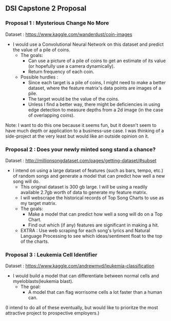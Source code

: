 ## DSI Capstone 2 Proposal

### Proposal 1 : Mysterious Change No More

Dataset : https://www.kaggle.com/wanderdust/coin-images

* I would use a Convolutional Neural Network on this dataset and predict the value of a pile of coins. 
  * The goals:
    * Can use a picture of a pile of coins to get an estimate of its value (or hopefully use a camera dynamically).
    * Return frequency of each coin. 
  * Possible hurdles : 
    * Since each target is a pile of coins, I might need to make a better dataset, where the feature matrix's data points are images of a pile. 
    * The target would be the value of the coins. 
    * Unless I find a better way, there might be deficiencies in using edge detection to measure depths from a 2d image (in the case of overlapping coins).               
   
Note: I want to do this one because it seems fun, but it doesn't seem to have much depth or application to a business-use case. I was thinking of a side-project
      at the very least but would like an outside opinion on it.

### Proposal 2 : Does your newly minted song stand a chance?

Dataset : http://millionsongdataset.com/pages/getting-dataset/#subset

* I intend on using a large dataset of features (such as bars, tempo, etc.) of random songs and generate a model that can predict how well a new song will do.
  * This original dataset is 300 gb large. I will be using a readily available 2.7gb worth of data to generate my feature matrix. 
  * I will webscrape the historical records of Top Song Charts to use as my target matrix. 
  * The goals: 
    * Make a model that can predict how well a song will do on a Top Chart. 
    * Find out which (if any) features are significant in making a hit. 
  * EXTRA : Use web scraping for each song's lyrics and Natural Language Processing to see which ideas/sentiment float to the top of the charts. 

### Proposal 3 : Leukemia Cell Identifier

Dataset : https://www.kaggle.com/andrewmvd/leukemia-classification

* I would build a model that can differentiate between normal cells and myeloblasts(leukemia blast).
  * The goal:
    * A model that can flag worrisome cells a lot faster than a human can.  

(I intend to do all of these eventually, but would like to prioritze the most attractive project to prospective employers.)
